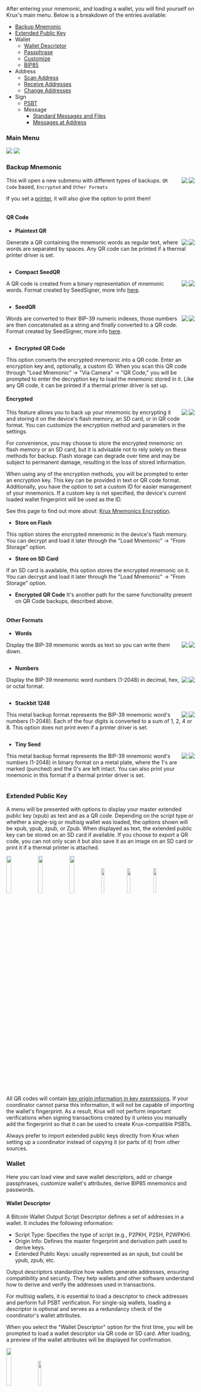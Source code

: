 After entering your mnemonic, and loading a wallet, you will find yourself on Krux's main menu. Below is a breakdown of the entries available:

- [Backup Mnemonic](#backup-mnemonic)
- [Extended Public Key](#extended-public-key)
- Wallet
    - [Wallet Descriptor](#wallet-descriptor)
    - [Passphrase](#passphrase)
    - [Customize](#customize)
    - [BIP85](#bip85)
- Address
    - [Scan Address](#scan-address)
    - [Receive Addresses](#receive-addresses)
    - [Change Addresses](#change-addresses)
- Sign
    - [PSBT](#psbt)
    - Message
        - [Standard Messages and Files](#standard-messages-and-files)
        - [Messages at Address](#messages-at-address)

### Main Menu

<img src="../../../img/maixpy_amigo/home-options-150.png">
<img src="../../../img/maixpy_m5stickv/home-options-125.png">

### Backup Mnemonic
<img src="../../../img/maixpy_m5stickv/backup-options-125.png" align="right">
<img src="../../../img/maixpy_amigo/backup-options-150.png" align="right">

This will open a new submenu with different types of backups. `QR Code` based, `Encrypted`  and `Other Formats`

If you set a [printer](../settings.md/#printer), it will also give the option to print them!

<div style="clear: both"></div>

#### QR Code
- **Plaintext QR**

<img src="../../../img/maixpy_m5stickv/backup-qr-plain-text-125.png" align="right">
<img src="../../../img/maixpy_amigo/backup-qr-plain-text-150.png" align="right">

Generate a QR containing the mnemonic words as regular text, where words are separated by spaces. Any QR code can be printed if a thermal printer driver is set.

<div style="clear: both"></div>

- **Compact SeedQR**

<img src="../../../img/maixpy_m5stickv/backup-compact-qr-125.png" align="right">
<img src="../../../img/maixpy_amigo/backup-compact-qr-150.png" align="right">

A QR code is created from a binary representation of mnemonic words. Format created by SeedSigner, more info [here](https://github.com/SeedSigner/seedsigner/blob/dev/docs/seed_qr/README.md#compactseedqr-specification).

<div style="clear: both"></div>

- **SeedQR**

<img src="../../../img/maixpy_m5stickv/backup-seed-qr-125.png" align="right">
<img src="../../../img/maixpy_amigo/backup-seed-qr-150.png" align="right">

Words are converted to their BIP-39 numeric indexes, those numbers are then concatenated as a string and finally converted to a QR code. Format created by SeedSigner, more info [here](https://github.com/SeedSigner/seedsigner/blob/dev/docs/seed_qr/README.md).

<div style="clear: both"></div>

- **Encrypted QR Code**

This option converts the encrypted mnemonic into a QR code. Enter an encryption key and, optionally, a custom ID. When you scan this QR code through "Load Mnemonic" -> "Via Camera" -> "QR Code," you will be prompted to enter the decryption key to load the mnemonic stored in it. Like any QR code, it can be printed if a thermal printer driver is set up.

#### Encrypted
<img src="../../../img/maixpy_m5stickv/home-encrypt-options-125.png" align="right">
<img src="../../../img/maixpy_amigo/home-encrypt-options-150.png" align="right">

This feature allows you to back up your mnemonic by encrypting it and storing it on the device's flash memory, an SD card, or in QR code format. You can customize the encryption method and parameters in the settings.

For convenience, you may choose to store the encrypted mnemonic on flash memory or an SD card, but it is advisable not to rely solely on these methods for backup. Flash storage can degrade over time and may be subject to permanent damage, resulting in the loss of stored information.

When using any of the encryption methods, you will be prompted to enter an encryption key. This key can be provided in text or QR code format. Additionally, you have the option to set a custom ID for easier management of your mnemonics. If a custom key is not specified, the device's current loaded wallet fingerprint will be used as the ID.

See this page to find out more about: [Krux Mnemonics Encryption](../../getting-started/features/encrypted-mnemonics.md).

- **Store on Flash**

This option stores the encrypted mnemonic in the device's flash memory. You can decrypt and load it later through the "Load Mnemonic" -> "From Storage" option.

- **Store on SD Card**

If an SD card is available, this option stores the encrypted mnemonic on it. You can decrypt and load it later through the "Load Mnemonic" -> "From Storage" option.

- **Encrypted QR Code**
It's another path for the same functionality present on QR Code backups, described above.

<div style="clear: both"></div>

#### Other Formats

- **Words**

<img src="../../../img/maixpy_m5stickv/backup-mnemonic-words-125.png" align="right">
<img src="../../../img/maixpy_amigo/backup-mnemonic-words-150.png" align="right">

Display the BIP-39 mnemonic words as text so you can write them down.

<div style="clear: both"></div>

- **Numbers**

<img src="../../../img/maixpy_m5stickv/backup-mnemonic-numbers-125.png" align="right">
<img src="../../../img/maixpy_amigo/backup-mnemonic-numbers-150.png" align="right">

Display the BIP-39 mnemonic word numbers (1-2048) in decimal, hex, or octal format.

<div style="clear: both"></div>

- **Stackbit 1248**

<img src="../../../img/maixpy_m5stickv/backup-stackbit-125.png" align="right">
<img src="../../../img/maixpy_amigo/backup-stackbit-150.png" align="right">

This metal backup format represents the BIP-39 mnemonic word's numbers (1-2048). Each of the four digits is converted to a sum of 1, 2, 4 or 8. This option does not print even if a printer driver is set.

<div style="clear: both"></div>

- **Tiny Seed**

<img src="../../../img/maixpy_m5stickv/backup-tiny-seed-125.png" align="right">
<img src="../../../img/maixpy_amigo/backup-tiny-seed-150.png" align="right">

This metal backup format represents the BIP-39 mnemonic word's numbers (1-2048) in binary format on a metal plate, where the 1's are marked (punched) and the 0's are left intact. You can also print your mnemonic in this format if a thermal printer driver is set.

<div style="clear: both"></div>

### Extended Public Key

A menu will be presented with options to display your master extended public key (xpub) as text and as a QR code. Depending on the script type or whether a single-sig or multisig wallet was loaded, the options shown will be xpub, ypub, zpub, or Zpub. When displayed as text, the extended public key can be stored on an SD card if available. If you choose to export a QR code, you can not only scan it but also save it as an image on an SD card or print it if a thermal printer is attached.

<img src="../../../img/maixpy_amigo/extended-public-key-menu-300.png" style="width: 16%;">
<img src="../../../img/maixpy_amigo/extended-public-key-wsh-xpub-text-300.png" style="width: 16%;">
<img src="../../../img/maixpy_amigo/extended-public-key-wsh-xpub-qr-300.png" style="width: 16%;">
<img src="../../../img/maixpy_m5stickv/extended-public-key-menu-250.png" style="width: 13%;">
<img src="../../../img/maixpy_m5stickv/extended-public-key-wsh-xpub-text-250.png" style="width: 13%;">
<img src="../../../img/maixpy_m5stickv/extended-public-key-wsh-xpub-qr-250.png" style="width: 13%;">

All QR codes will contain [key origin information in key expressions](https://github.com/bitcoin/bips/blob/master/bip-0380.mediawiki#Key_Expressions). If your coordinator cannot parse this information, it will not be capable of importing the wallet's fingerprint. As a result, Krux will not perform important verifications when signing transactions created by it unless you manually add the fingerprint so that it can be used to create Krux-compatible PSBTs.

Always prefer to import extended public keys directly from Krux when setting up a coordinator instead of copying it (or parts of it) from other sources.

### Wallet
Here you can load view and save wallet descriptors, add or change passphrases, customize wallet's attributes, derive BIP85 mnemonics and passwords.

#### Wallet Descriptor
A Bitcoin Wallet Output Script Descriptor defines a set of addresses in a wallet. It includes the following information:
- Script Type: Specifies the type of script (e.g., P2PKH, P2SH, P2WPKH).
- Origin Info: Defines the master fingerprint and derivation path used to derive keys.
- Extended Public Keys: usually represented as an xpub, but could be ypub, zpub, etc.

Output descriptors standardize how wallets generate addresses, ensuring compatibility and security. They help wallets and other software understand how to derive and verify the addresses used in transactions.

For multisig wallets, it is essential to load a descriptor to check addresses and perform full PSBT verification. For single-sig wallets, loading a descriptor is optional and serves as a redundancy check of the coordinator's wallet attributes.

When you select the "Wallet Descriptor" option for the first time, you will be prompted to load a wallet descriptor via QR code or SD card. After loading, a preview of the wallet attributes will be displayed for confirmation.

<img src="../../../img/maixpy_amigo/wallet-wsh-load-prompt-300.png" style="width: 16%;">
<img src="../../../img/maixpy_m5stickv/wallet-wsh-load-prompt-250.png" style="width: 13%;">


You can verify each key’s fingerprint, derivation path, and abbreviated XPUB with the currently loaded key distinctly highlighted with a different color.

<img src="../../../img/maixpy_amigo/wallet-descriptor-tr-minis-1-300.png" style="width: 16%;">
<img src="../../../img/maixpy_amigo/wallet-descriptor-tr-minis-2-300.png" style="width: 16%;">
<img src="../../../img/maixpy_m5stickv/wallet-descriptor-tr-minis-1-250.png" style="width: 13%;">
<img src="../../../img/maixpy_m5stickv/wallet-descriptor-tr-minis-2-250.png" style="width: 13%;">
<img src="../../../img/maixpy_m5stickv/wallet-descriptor-tr-minis-3-250.png" style="width: 13%;">

**Miniscript Descriptors** will present an indented view for the miniscript after keys are shown. For Taproot, Krux checks whether an internal key is used, and if that key is "provably unspendable" – meaning funds can only be moved via Tap tree scripts – internal key is displayed in a distinct disabled color.

If you access the "Wallet Descriptor" option again after loading your wallet, you will see the wallet's name, fingerprints, and the abbreviated XPUBs of all cosigners, along with a QR code containing the exact data that was initially loaded. If an SD card is inserted, you can save the descriptor to it for later use without the assistance of a coordinator. Additionally, if you have a thermal printer attached, you can print this QR code.

Krux also allows you to verify a descriptor's receive and change addresses without the need to load private keys. Simply turn on your Krux, access "Tools" -> "Descriptor Addresses," and load a trusted descriptor from a QR code or SD card.

Please note that if you customize the wallet parameters or restart the device, the descriptor will be unloaded, and you may need to load it again to check addresses.

<div style="clear: both"></div>

#### Passphrase
<img src="../../../img/maixpy_m5stickv/passphrase-load-options-125.png" align="right">
<img src="../../../img/maixpy_amigo/passphrase-load-options-150.png" align="right">

If you forgot to load a passphrase while loading your wallet, or if you use multiple passphrases with the same mnemonic, you can add, replace, or remove a passphrase here. Simply choose between typing or scanning it.

To remove a passphrase, select "Type BIP39 Passphrase," leave the field blank, and press "Go."

Don't forget to verify the resulting fingerprint in the status bar to ensure you've loaded the correct key.

<div style="clear: both"></div>

#### Customize
<img src="../../../img/maixpy_m5stickv/wallet-customization-options-125.png" align="right">
<img src="../../../img/maixpy_amigo/wallet-customization-options-150.png" align="right">

Here you are presented to the exact same customization options you have while loading a key and wallet. You can change the Network, Single/Multisig, Script Type and Account. [More about wallet attributes](./loading-a-mnemonic.md/#confirm-wallet-attributes)

<div style="clear: both"></div>

#### BIP85
Bitcoin BIP85, also known as Deterministic Entropy From BIP32 Keychains, allows for the generation of deterministic entropy using a BIP32 master key. This entropy can then be used to create various cryptographic keys and mnemonics (e.g., BIP39 seed phrases). BIP85 ensures that all derived keys and mnemonics are deterministic and reproducible, meaning they can be recreated from the same master key. This feature is useful for securely managing multiple child keys from a single master key without the need to store each one separately.

**BIP39 Mnemonic**

<img src="../../../img/maixpy_amigo/bip85-child-index-150.png">
<img src="../../../img/maixpy_amigo/bip85-load-child-150.png">
<img src="../../../img/maixpy_m5stickv/bip85-child-index-125.png">
<img src="../../../img/maixpy_m5stickv/bip85-load-child-125.png">

Choose between 12 or 24 words, then type the desired index to export a child mnemonic. After being presented with the new mnemonic, you can choose to load and use it right away.

Please note that any passphrase from the parent mnemonic will be removed when loading a BIP85 child mnemonic.

**Base64 Password**

To create a Base64 password, which can be used in a variety of logins, from email to social media accounts, choose an index and then a length of at least 20 characters.

The resulting password will be displayed on the screen and can also be exported to an SD Card or as a QR code.

### Address
<img src="../../../img/maixpy_m5stickv/address-menu-125.png" align="right">
<img src="../../../img/maixpy_amigo/address-menu-150.png" align="right">

Scan, verify, export or print your wallet addresses.

<div style="clear: both"></div>

#### Scan Address
<img src="../../../img/maixpy_m5stickv/scan-address-scanned-address-125.png" align="right">
<img src="../../../img/maixpy_amigo/scan-address-scanned-address-150.png" align="right">

This option turns on the camera and allows you to scan in a QR code of a receive address. Upon scanning, it will render its own QR code of the address back to the display along with the (text) address below it. You could use this feature to scan the address of someone you want to send coins to and display the QR back to your wallet coordinator rather than copy-pasting an address. If you have a thermal printer attached, you can also print this QR code. 

After proceeding through this screen, you will be asked if you want to check that the address belongs to your wallet. If you confirm, it will exhaustively search through as many addresses derived from your wallet as you want in order to find a match.

This option exists as an extra security check to verify that the address your wallet coordinator has generated is authentic and belongs to your wallet.

<div style="clear: both"></div>

#### Receive Addresses
<img src="../../../img/maixpy_m5stickv/list-address-receive-125.png" align="right">
<img src="../../../img/maixpy_amigo/list-address-receive-150.png" align="right">

List your wallet receiving addresses, you can browse to select an arbitrary address to show your QR code and print if you want.

<div style="clear: both"></div>

#### Change Addresses
<img src="../../../img/maixpy_m5stickv/list-address-change-125.png" align="right">
<img src="../../../img/maixpy_amigo/list-address-change-150.png" align="right">

List your wallet change addresses, you can browse to select an arbitrary address to show your QR code and print if you want.

<div style="clear: both"></div>

### Sign
<img src="../../../img/maixpy_m5stickv/sign-options-125.png" align="right">
<img src="../../../img/maixpy_amigo/sign-options-150.png" align="right">

Under *Sign*, you can choose to sign a PSBT or a message. You can load both PSBTs and messages scanning QR codes or loading from files on a SD card.

<div style="clear: both"></div>

#### PSBT
<img src="../../../img/maixpy_m5stickv/sign-psbt-sign-prompt-125.png" align="right">
<img src="../../../img/maixpy_amigo/sign-psbt-sign-prompt-150.png" align="right">

To sign a Bitcoin PSBT, you have the following options:

- **Scan an Animated QR Code**: Turn on the camera and scan an animated QR code of a PSBT generated by your wallet coordinator software. If you have any issues, see [Troubleshooting](../../troubleshooting.md/#why-isnt-krux-scanning-the-qr-code).
- **Load from SD Card**: Load an unsigned PSBT file from your SD card.

Upon loading the PSBT, you will be presented with a preview showing the amount of BTC being sent, the recipient's address, and the transaction fee. Amounts are displayed according to your locale and the International Bureau of Weights and Measures, while still adhering to the concept of the [Satcomma standard format](https://medium.com/coinmonks/the-satcomma-standard-89f1e7c2aede).

If you choose to proceed and sign the transaction, the signed PSBT can be exported in two ways:

- *As an animated QR code*, which can be scanned back into your coordinator wallet.
- *As a signed PSBT file*, which can be saved to your SD card and then loaded back into your coordinator wallet for broadcasting.

If a thermal printer is attached to your device, you can also print the PSBT QR codes for record-keeping or further processing.

<div style="clear: both"></div>

#### Message
Similar to PSBTs, Krux can load, sign, and export signatures for messages. This feature allows you to attest not only to the ownership of the messages themselves but also to the ownership of Bitcoin addresses and the authorship of documents and files.

##### Standard Messages and Files
<img src="../../../img/maixpy_m5stickv/sign-message-sha256-sign-prompt-125.png" align="right">
<img src="../../../img/maixpy_amigo/sign-message-sha256-sign-prompt-150.png" align="right">

You can scan or load a file from an SD card, the content can be plaintext or the SHA-256 hash of a message. Upon loading, you will be shown a preview of the message's SHA-256 hash for confirmation before signing.

If you confirm, a signature will be generated, and you will see a base64-encoded version of it. You can then choose to export it as a QR code or save it to an SD card. If a thermal printer is attached, you can also print the QR code.

Following this, you will see and be allowed to export your raw (master) public key in hexadecimal form, which can be used by others to verify your signature. If a thermal printer is attached, you can also print this QR code.

This feature is used to sign Krux releases, airgapped, using a Krux device.

<div style="clear: both"></div>

##### Messages at Address
<img src="../../../img/maixpy_m5stickv/sign-message-at-address-prompt-125.png" align="right">
<img src="../../../img/maixpy_amigo/sign-message-at-address-prompt-150.png" align="right">

Coordinators like Sparrow and Specter offer the possibility to sign messages at a Bitcoin receive address, allowing you to attest ownership of that address. Krux will detect if the message is of this type and present a similar workflow for signing. The main difference is that the address will be displayed along with the raw message, and since the message is signed with a derived address instead of the master public key, Krux won't offer the option to export the raw public key after the signature.

<div style="clear: both"></div>
